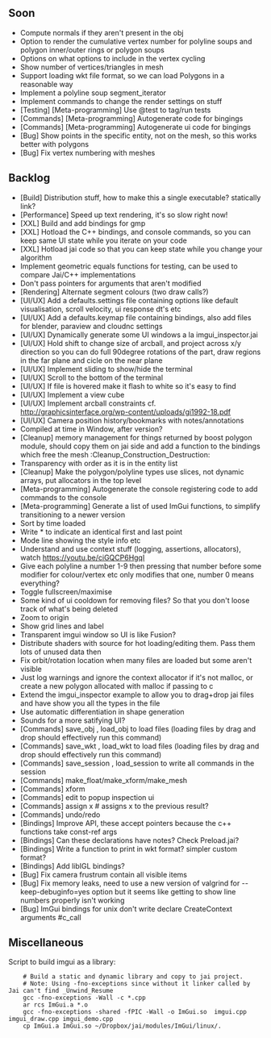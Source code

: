 ## Soon
- Compute normals if they aren't present in the obj
- Option to render the cumulative vertex number for polyline soups and polygon inner/outer rings or polygon soups
- Options on what options to include in the vertex cycling
- Show number of vertices/triangles in mesh
- Support loading wkt file format, so we can load Polygons in a reasonable way
- Implement a polyline soup segment_iterator
- Implement commands to change the render settings on stuff
- [Testing] [Meta-programming] Use @test to tag/run tests
- [Commands] [Meta-programming] Autogenerate code for bingings
- [Commands] [Meta-programming] Autogenerate ui code for bingings
- [Bug] Show points in the specific entity, not on the mesh, so this works better with polygons
- [Bug] Fix vertex numbering with meshes

## Backlog
- [Build] Distribution stuff, how to make this a single executable? statically link?
- [Performance] Speed up text rendering, it's so slow right now!
- [XXL] Build and add bindings for gmp
- [XXL] Hotload the C++ bindings, and console commands, so you can keep same UI state while you iterate on your code
- [XXL] Hotload jai code so that you can keep state while you change your algorithm
- Implement geometric equals functions for testing, can be used to compare Jai/C++ implementations
- Don't pass pointers for arguments that aren't modified
- [Rendering] Alternate segment colours (two draw calls?)
- [UI/UX] Add a defaults.settings file containing options like default visualisation, scroll velocity, ui response dt's etc
- [UI/UX] Add a defaults.keymap file containing bindings, also add files for blender, paraview and cloudnc settings
- [UI/UX] Dynamically generate some UI windows a la imgui_inspector.jai
- [UI/UX] Hold shift to change size of arcball, and project across x/y direction so you can do full 90degree rotations of the part, draw regions in the far plane and cicle on the near plane
- [UI/UX] Implement sliding to show/hide the terminal
- [UI/UX] Scroll to the bottom of the terminal
- [UI/UX] If file is hovered make it flash to white so it's easy to find
- [UI/UX] Implement a view cube
- [UI/UX] Implement arcball constraints cf. http://graphicsinterface.org/wp-content/uploads/gi1992-18.pdf
- [UI/UX] Camera position history/bookmarks with notes/annotations
- Compiled at time in Window, after version?
- [Cleanup] memory management for things returned by boost polygon module, should copy them on jai side and add a function to the bindings which free the mesh :Cleanup_Construction_Destruction:
- Transparency with order as it is in the entity list
- [Cleanup] Make the polygon/polyline types use slices, not dynamic arrays, put allocators in the top level
- [Meta-programming] Autogenerate the console registering code to add commands to the console
- [Meta-programming] Generate a list of used ImGui functions, to simplify transitioning to a newer version
- Sort by time loaded
- Write * to indicate an identical first and last point
- Mode line showing the style info etc
- Understand and use context stuff (logging, assertions, allocators), watch https://youtu.be/ciGQCP6HgqI
- Give each polyline a number 1-9 then pressing that number before some modifier for colour/vertex etc only modifies that one, number 0 means everything?
- Toggle fullscreen/maximise
- Some kind of ui cooldown for removing files? So that you don't loose track of what's being deleted
- Zoom to origin
- Show grid lines and label
- Transparent imgui window so UI is like Fusion?
- Distribute shaders with source for hot loading/editing them. Pass them lots of unused data then
- Fix orbit/rotation location when many files are loaded but some aren't visible
- Just log warnings and ignore the context allocator if it's not malloc, or create a new polygon allocated with malloc if passing to c
- Extend the imgui_inspector example to allow you to drag+drop jai files and have show you all the types in the file
- Use automatic differentiation in shape generation
- Sounds for a more satifying UI?
- [Commands] save_obj <filename>, load_obj <filename> to load files (loading files by drag and drop should effectively run this command)
- [Commands] save_wkt <filename>, load_wkt <filename> to load files (loading files by drag and drop should effectively run this command)
- [Commands] save_session <filename>, load_session <session> to write all commands in the session
- [Commands] make_float/make_xform/make_mesh
- [Commands] xform <id> <transform>
- [Commands] edit <id> to popup inspection ui
- [Commands] assign x # assigns x to the previous result?
- [Commands] undo/redo
- [Bindings] Improve API, these accept pointers because the c++ functions take const-ref args
- [Bindings] Can these declarations have notes? Check Preload.jai?
- [Bindings] Write a function to print in wkt format? simpler custom format?
- [Bindings] Add libIGL bindings?
- [Bug] Fix camera frustrum contain all visible items
- [Bug] Fix memory leaks, need to use a new version of valgrind for --keep-debuginfo=yes option but it seems like getting to show line numbers properly isn't working
- [Bug] ImGui bindings for unix don't write declare CreateContext arguments #c_call

## Miscellaneous

Script to build imgui as a library:

```
    # Build a static and dynamic library and copy to jai project.
    # Note: Using -fno-exceptions since without it linker called by Jai can't find _Unwind_Resume
    gcc -fno-exceptions -Wall -c *.cpp
    ar rcs ImGui.a *.o
    gcc -fno-exceptions -shared -fPIC -Wall -o ImGui.so  imgui.cpp imgui_draw.cpp imgui_demo.cpp 
    cp ImGui.a ImGui.so ~/Dropbox/jai/modules/ImGui/linux/.
```
